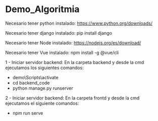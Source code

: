 # Demo_Algoritmia

Necesario tener python instalado: https://www.python.org/downloads/

Necesario tener django instalado: pip install django

Necesario tener Node instalado: https://nodejs.org/es/download/

Necesario tener Vue instalado: npm install -g @vue/cli

1 - Iniciar servidor backend:
 En la carpeta backend y desde la cmd ejecutamos los siguientes comandos:
  - demo\Scripts\activate
  - cd backend_code
  - python manage.py runserver
  
2 - Iniciar servidor backend:
En la carpeta frontd y desde la cmd ejecutamos el siguiente comandos:
  - npm run serve
